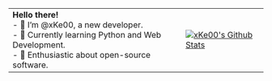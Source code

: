 | | |
|----------------------|---------------------------------------------------------------|
|**Hello there!**<br>  - 👋 I’m @xKe00, a new developer.<br> - 🌱 Currently learning Python and Web Development.<br> - 🐧 Enthusiastic about open-source software. | [![xKe00's Github Stats](https://github-readme-stats.vercel.app/api?username=xke00)](https://github.com/xke00/github-readme-stats) |
